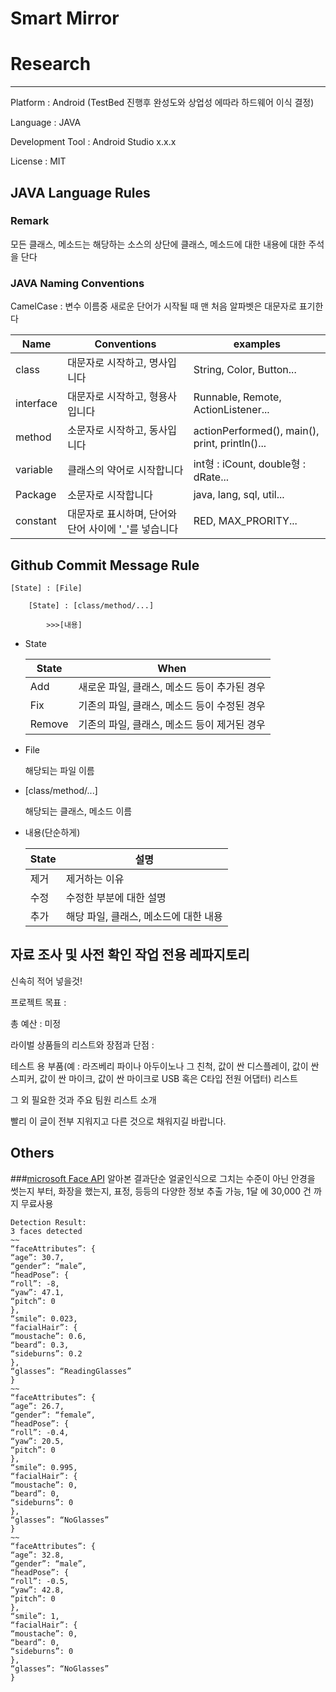 Smart Mirror
=========
# Research
------------------------
Platform : Android (TestBed 진행후 완성도와 상업성 에따라 하드웨어 이식 결정)

Language : JAVA

Development Tool : Android Studio x.x.x

License : MIT

JAVA Language Rules
----------------------------

### Remark

모든 클래스, 메소드는 해당하는 소스의 상단에 클래스, 메소드에 대한 내용에 대한 주석을 단다

### JAVA Naming Conventions

CamelCase : 변수 이름중 새로운 단어가 시작될 때 맨 처음 알파벳은 대문자로 표기한다

Name|Conventions|examples
-----|----------|--------
class|대문자로 시작하고, 명사입니다|String, Color, Button...
interface|대문자로 시작하고, 형용사입니다|Runnable, Remote, ActionListener...
method|소문자로 시작하고, 동사입니다|actionPerformed(), main(), print, println()...
variable|클래스의 약어로 시작합니다|int형 : iCount, double형 : dRate...
Package|소문자로 시작합니다|java, lang, sql, util...
constant|대문자로 표시하며, 단어와 단어 사이에 '_'를 넣습니다|RED, MAX_PRORITY...

Github Commit Message Rule
--------------------------

    [State] : [File]

        [State] : [class/method/...]

            >>>[내용]


- State

    State|When
    -----|----
    Add|새로운 파일, 클래스, 메소드 등이 추가된 경우
    Fix|기존의 파일, 클래스, 메소드 등이 수정된 경우
    Remove|기존의 파일, 클래스, 메소드 등이 제거된 경우

- File

    해당되는 파일 이름

- [class/method/...]

    해당되는 클래스, 메소드 이름

- 내용(단순하게)

    State|설명
    ------|---------
    제거|제거하는 이유
    수정|수정한 부분에 대한 설명
    추가|해당 파일, 클래스, 메소드에 대한 내용


자료 조사 및 사전 확인 작업 전용 레파지토리
--------------------------
신속히 적어 넣을것!

프로젝트 목표 : 

총 예산 : 미정

라이벌 상품들의 리스트와 장점과 단점 :

테스트 용 부품(예 : 라즈베리 파이나 아두이노나 그 친척, 값이 싼 디스플레이, 값이 싼 스피커, 값이 싼 마이크, 값이 싼 마이크로 USB 혹은 C타입 전원 어댑터) 리스트

그 외 필요한 것과 주요 팀원 리스트 소개

빨리 이 글이 전부 지워지고 다른 것으로 채워지길 바랍니다.

Others
------
###[microsoft Face API](https://azure.microsoft.com/ko-kr/services/cognitive-services/face)
알아본 결과단순 얼굴인식으로 그치는 수준이 아닌 안경을 썻는지 부터, 화장을 했는지, 표정, 등등의 다양한 정보 추출 가능, 1달 에 30,000 건 까지 무료사용

```
Detection Result:
3 faces detected
~~
“faceAttributes”: {
“age”: 30.7,
“gender”: “male”,
“headPose”: {
“roll”: -8,
“yaw”: 47.1,
“pitch”: 0
},
“smile”: 0.023,
“facialHair”: {
“moustache”: 0.6,
“beard”: 0.3,
“sideburns”: 0.2
},
“glasses”: “ReadingGlasses”
}
~~
“faceAttributes”: {
“age”: 26.7,
“gender”: “female”,
“headPose”: {
“roll”: -0.4,
“yaw”: 20.5,
“pitch”: 0
},
“smile”: 0.995,
“facialHair”: {
“moustache”: 0,
“beard”: 0,
“sideburns”: 0
},
“glasses”: “NoGlasses”
}
~~
“faceAttributes”: {
“age”: 32.8,
“gender”: “male”,
“headPose”: {
“roll”: -0.5,
“yaw”: 42.8,
“pitch”: 0
},
“smile”: 1,
“facialHair”: {
“moustache”: 0,
“beard”: 0,
“sideburns”: 0
},
“glasses”: “NoGlasses”
}
```